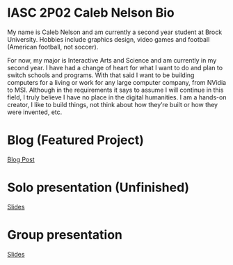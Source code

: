 # IASC 2P02 Caleb Nelson Bio
My name is Caleb Nelson and am currently a second year student at Brock University. Hobbies include graphics design, video games and football (American football, not soccer).

For now, my major is Interactive Arts and Science and am currently in my second year. I have had a change of heart for what I want to do and plan to switch schools and programs. With that said I want to be building computers for a living or work for any large computer company, from NVidia to MSI. Although in the requirements it says to assume I will continue in this field, I truly believe I have no place in the digital humanities. I am a hands-on creator, I like to build things, not think about how they’re built or how they were invented, etc. 

# Blog (Featured Project)
[Blog Post](IASC2P02/blogpost.md)

# Solo presentation (Unfinished)
[Slides](reveal_working/index.html)

# Group presentation
[Slides](https://brocku-my.sharepoint.com/personal/ng15fj_brocku_ca/_layouts/15/WopiFrame.aspx?docid=0fbbb61338617493da7bc80063e958e03&authkey=AbQduR6YxP174-JkBwFUPMs&action=view)
